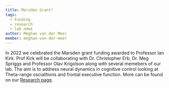 ```yaml
---
title: Marsden Grant!
tags: 
  - Funding
  - research
  - lab news
author: Meghan van der Meer
member: meghan-van-der-meer
---
```


In 2022 we celebrated the Marsden grant funding awarded to Professor Ian Kirk. Prof Kirk will be collaborating with Dr. Christopher Erb, Dr. Meg Spriggs and Professor Olav Krigolson along with several memebers of our lab.
The aim is to address neural dynamics in cognitive control looking at Theta-range oscialltions and frontal executive function. More can be found on our [Research page](https://meghanvdmeer.github.io/M.I.N.DLab/research/).


